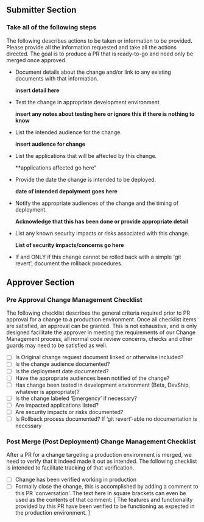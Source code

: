 ## Submitter Section

### Take all of the following steps

The following describes actions to be taken or information to be provided. Please provide all the
information requested and take all the actions directed. The goal is to produce a PR that is ready-to-go
and need only be merged once approved.

* Document details about the change and/or link to any existing documents with that information.
  
  **insert detail here**

* Test the change in appropriate development environment

  **insert any notes about testing here or ignore this if there is nothing to know**

* List the intended audience for the change.

  **insert audience for change**

* List the applications that will be affected by this change.

  **applications affected go here"
  
* Provide the date the change is intended to be deployed.

  **date of intended depolyment goes here**

* Notify the appropriate audiences of the change and the timing of deployment.

  **Acknowledge that this has been done or provide appropriate detail**
  
* List any known security impacts or risks associated with this change.

  **List of security impacts/concerns go here**

* If and ONLY if this change cannot be rolled back with a simple 'git revert', document the rollback procedures.


## Approver Section

### Pre Approval Change Management Checklist

The following checklist describes the general criteria required prior to PR approval for a change to a production environment. Once all checklist items are satisfied, an approval can be granted. This is not exhaustive, and is only designed facilitate the approver in meeting the requirements of our Change Management process, all normal code review concerns, checks and other guards may need to be satisfied as well.

- [ ] Is Original change request document linked or otherwise included?
- [ ] Is the change audience documented?
- [ ] Is the deployment date documented? 
- [ ] Have the appropriate audiences been notified of the change?
- [ ] Has change been tested in development environment (Beta, DevShip, whatever is appropriate)?
- [ ] Is the change labeled ‘Emergency’ if necessary?
- [ ] Are impacted applications listed?
- [ ] Are security impacts or risks documented?
- [ ] Is Rollback process documented? If ‘git revert’-able no documentation is necessary

### Post Merge (Post Deployment) Change Management Checklist

After a PR for a change targeting a production environment is merged, we need to verify that it indeed made it out as intended. The following checklist is intended to facilitate tracking of that verification.

- [ ] Change has been verified working in production
- [ ] Formally close the change, this is accomplished by adding a comment to this PR 'conversation'. The text here in square brackets can even be used as the contents of that comment: [ The features and functionality provided by this PR have been verified to be functioning as expected in the production environment. ]

